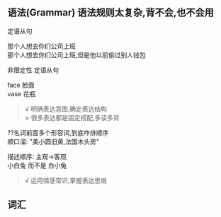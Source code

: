 ## 语法(Grammar) 语法规则太复杂,背不会,也不会用

定语从句

那个人想去你们公司上班  
那个人想去你们公司上班,但是他以前偷过别人钱包


非限定性 定语从句 

face 脸面  
vase 花瓶

> √ 明确表达意图,确定表达结构  
> × 很多表达都是固定搭配,多读多背


??名词前面多个形容词,到底咋排顺序  
顺口溜: "美小圆旧黄,法国木头房"

描述顺序: 主观->客观  
小白兔 而不是 白小兔

> √ 运用情感常识,掌握表达思维

## 词汇
